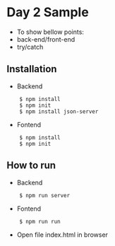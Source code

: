 # Day 2 Sample

- To show bellow points:
 - back-end/front-end
 - try/catch

## Installation

- Backend

```
    $ npm install
    $ npm init
    $ npm install json-server
```

- Fontend

```
    $ npm install
    $ npm init
```

## How to run

- Backend

```
    $ npm run server
```

- Fontend

```
    $ npm run run
```

- Open file index.html in browser
